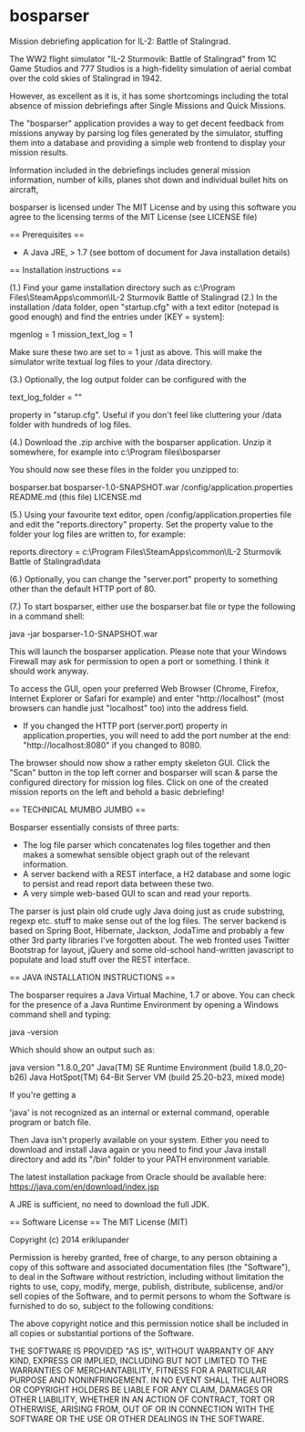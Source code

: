 bosparser
=========

Mission debriefing application for IL-2: Battle of Stalingrad.

The WW2 flight simulator "IL-2 Sturmovik: Battle of Stalingrad" from 1C Game Studios and 777 Studios is a high-fidelity simulation of aerial combat over the cold skies of Stalingrad in 1942.

However, as excellent as it is, it has some shortcomings including the total absence of mission debriefings after Single Missions and Quick Missions.

The "bosparser" application provides a way to get decent feedback from missions anyway by parsing log files generated by the simulator, stuffing them into a database and providing a simple web frontend to display your mission results.

Information included in the debriefings includes general mission information, number of kills, planes shot down and individual bullet hits on aircraft,


bosparser is licensed under The MIT License and by using this software you agree to the licensing terms of the MIT License (see LICENSE file)


== Prerequisites ==

* A Java JRE, > 1.7 (see bottom of document for Java installation details)

== Installation instructions ==

(1.) Find your game installation directory such as c:\Program Files\SteamApps\common\IL-2 Sturmovik Battle of Stalingrad
(2.) In the installation /data folder, open "startup.cfg" with a text editor (notepad is good enough) and find the entries under [KEY = system]:

mgenlog = 1
mission_text_log = 1

Make sure these two are set to = 1 just as above. This will make the simulator write textual log files to your /data directory.

(3.) Optionally, the log output folder can be configured with the

text_log_folder = ""

property in "starup.cfg". Useful if you don't feel like cluttering your /data folder with hundreds of log files.

(4.) Download the .zip archive with the bosparser application. Unzip it somewhere, for example into c:\Program files\bosparser

You should now see these files in the folder you unzipped to:

bosparser.bat
bosparser-1.0-SNAPSHOT.war
/config/application.properties
README.md (this file)
LICENSE.md

(5.) Using your favourite text editor, open /config/application.properties file and edit the "reports.directory" property.
Set the property value to the folder your log files are written to, for example:

reports.directory = c:\Program Files\SteamApps\common\IL-2 Sturmovik Battle of Stalingrad\data

(6.) Optionally, you can change the "server.port" property to something other than the default HTTP port of 80.

(7.) To start bosparser, either use the bosparser.bat file or type the following in a command shell:

java -jar bosparser-1.0-SNAPSHOT.war

This will launch the bosparser application. Please note that your Windows Firewall may ask for permission to open a port or something. I think it should work anyway.

To access the GUI, open your preferred Web Browser (Chrome, Firefox, Internet Explorer or Safari for example) and enter "http://localhost" (most browsers can handle just "localhost" too) into the address field.
* If you changed the HTTP port (server.port) property in application.properties, you will need to add the port number at the end: "http://localhost:8080"   if you changed to 8080.

The browser should now show a rather empty skeleton GUI. Click the "Scan" button in the top left corner and bosparser will scan & parse
the configured directory for mission log files. Click on one of the created mission reports on the left and behold a basic debriefing!



== TECHNICAL MUMBO JUMBO ==

Bosparser essentially consists of three parts:

* The log file parser which concatenates log files together and then makes a somewhat sensible object graph out of the relevant information.
* A server backend with a REST interface, a H2 database and some logic to persist and read report data between these two.
* A very simple web-based GUI to scan and read your reports.

The parser is just plain old crude ugly Java doing just as crude substring, regexp etc. stuff to make sense out of the log files.
The server backend is based on Spring Boot, Hibernate, Jackson, JodaTime and probably a few other 3rd party libraries I've forgotten about.
The web fronted uses Twitter Bootstrap for layout, jQuery and some old-school hand-written javascript to populate and load stuff over the REST interface.

== JAVA INSTALLATION INSTRUCTIONS ==

The bosparser requires a Java Virtual Machine, 1.7 or above. You can check for the presence of a Java Runtime Environment by opening a Windows command shell and typing:

java -version

Which should show an output such as:

java version "1.8.0_20"
Java(TM) SE Runtime Environment (build 1.8.0_20-b26)
Java HotSpot(TM) 64-Bit Server VM (build 25.20-b23, mixed mode)

If you're getting a

'java' is not recognized as an internal or external command,
operable program or batch file.

Then Java isn't properly available on your system. Either you need to download and install Java again or you need to find
your Java install directory and add its "/bin" folder to your PATH environment variable.

The latest installation package from Oracle should be available here: https://java.com/en/download/index.jsp

A JRE is sufficient, no need to download the full JDK.


== Software License ==
The MIT License (MIT)

Copyright (c) 2014 eriklupander

Permission is hereby granted, free of charge, to any person obtaining a copy
of this software and associated documentation files (the "Software"), to deal
in the Software without restriction, including without limitation the rights
to use, copy, modify, merge, publish, distribute, sublicense, and/or sell
copies of the Software, and to permit persons to whom the Software is
furnished to do so, subject to the following conditions:

The above copyright notice and this permission notice shall be included in all
copies or substantial portions of the Software.

THE SOFTWARE IS PROVIDED "AS IS", WITHOUT WARRANTY OF ANY KIND, EXPRESS OR
IMPLIED, INCLUDING BUT NOT LIMITED TO THE WARRANTIES OF MERCHANTABILITY,
FITNESS FOR A PARTICULAR PURPOSE AND NONINFRINGEMENT. IN NO EVENT SHALL THE
AUTHORS OR COPYRIGHT HOLDERS BE LIABLE FOR ANY CLAIM, DAMAGES OR OTHER
LIABILITY, WHETHER IN AN ACTION OF CONTRACT, TORT OR OTHERWISE, ARISING FROM,
OUT OF OR IN CONNECTION WITH THE SOFTWARE OR THE USE OR OTHER DEALINGS IN THE
SOFTWARE.